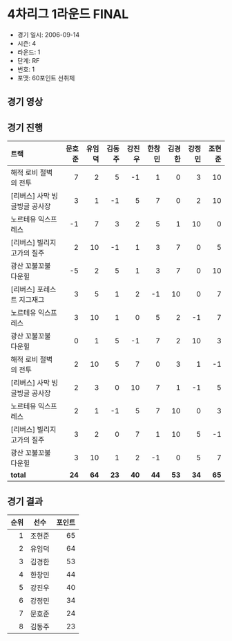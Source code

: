 # 4차리그 1라운드 FINAL

- 경기 일시: 2006-09-14
- 시즌: 4
- 라운드: 1
- 단계: RF
- 번호: 1
- 포맷: 60포인트 선취제





## 경기 영상
## 경기 진행

| 트랙 | 문호준 | 유임덕 | 김동주 | 강진우 | 한창민 | 김경한 | 강정민 | 조현준 |
|:---|---:|---:|---:|---:|---:|---:|---:|---:|
| 해적 로비 절벽의 전투 | 7 | 2 | 5 | -1 | 1 | 0 | 3 | 10 |
| [리버스] 사막 빙글빙글 공사장 | 3 | 1 | -1 | 5 | 7 | 0 | 2 | 10 |
| 노르테유 익스프레스 | -1 | 7 | 3 | 2 | 5 | 1 | 10 | 0 |
| [리버스] 빌리지 고가의 질주 | 2 | 10 | -1 | 1 | 3 | 7 | 0 | 5 |
| 광산 꼬불꼬불 다운힐 | -5 | 2 | 5 | 1 | 3 | 7 | 0 | 10 |
| [리버스] 포레스트 지그재그 | 3 | 5 | 1 | 2 | -1 | 10 | 0 | 7 |
| 노르테유 익스프레스 | 3 | 10 | 1 | 0 | 5 | 2 | -1 | 7 |
| 광산 꼬불꼬불 다운힐 | 0 | 1 | 5 | -1 | 7 | 2 | 10 | 3 |
| 해적 로비 절벽의 전투 | 2 | 10 | 5 | 7 | 0 | 3 | 1 | -1 |
| [리버스] 사막 빙글빙글 공사장 | 2 | 3 | 0 | 10 | 7 | 1 | -1 | 5 |
| 노르테유 익스프레스 | 2 | 1 | -1 | 5 | 7 | 10 | 0 | 3 |
| [리버스] 빌리지 고가의 질주 | 3 | 2 | 0 | 7 | 1 | 10 | 5 | -1 |
| 광산 꼬불꼬불 다운힐 | 3 | 10 | 1 | 2 | -1 | 0 | 5 | 7 |
| __total__ | __24__ | __64__ | __23__ | __40__ | __44__ | __53__ | __34__ | __65__ |




## 경기 결과

| 순위 | 선수 | 포인트 |
|---:|:---:|---:|
| 1 | 조현준 | 65 |
| 2 | 유임덕 | 64 |
| 3 | 김경한 | 53 |
| 4 | 한창민 | 44 |
| 5 | 강진우 | 40 |
| 6 | 강정민 | 34 |
| 7 | 문호준 | 24 |
| 8 | 김동주 | 23 |

